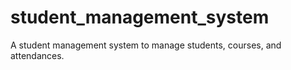 # student_management_system
A student management system to manage students, courses, and attendances.
